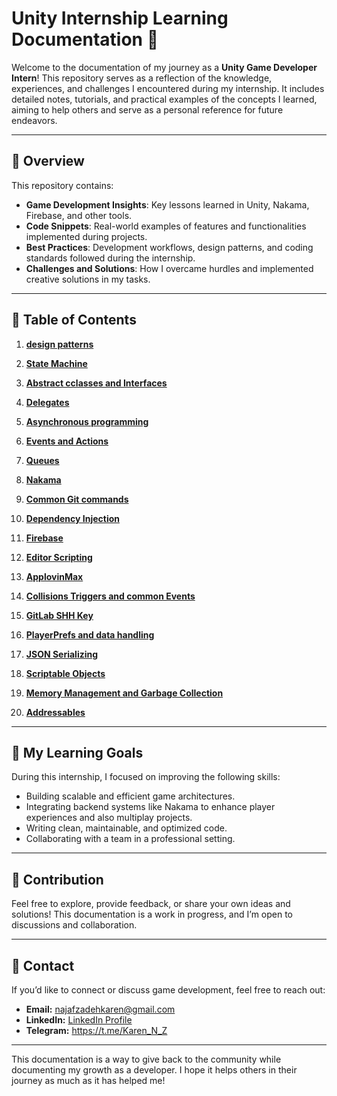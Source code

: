 
# Unity Internship Learning Documentation 📘

Welcome to the documentation of my journey as a **Unity Game Developer Intern**! This repository serves as a reflection of the knowledge, experiences, and challenges I encountered during my internship. It includes detailed notes, tutorials, and practical examples of the concepts I learned, aiming to help others and serve as a personal reference for future endeavors.

---

## 📝 Overview

This repository contains:

- **Game Development Insights**: Key lessons learned in Unity, Nakama, Firebase, and other tools.
- **Code Snippets**: Real-world examples of features and functionalities implemented during projects.
- **Best Practices**: Development workflows, design patterns, and coding standards followed during the internship.
- **Challenges and Solutions**: How I overcame hurdles and implemented creative solutions in my tasks.

---

## 📂 Table of Contents

1. **[design patterns](./Content/Design-Patterns/)**  

2. **[State Machine](./Content/State%20Machine/)**

3. **[Abstract cclasses and Interfaces](./Content/Interfaces%20and%20abstract%20classes/)**

4. **[Delegates](./Content/Delegates/)** 

5. **[Asynchronous programming](./Content/Asynchronous%20programming/)**

6. **[Events and Actions](./Content/Events/)**

7. **[Queues](./Content/Queues/)**

8. **[Nakama](./Content/Nakama/)**   

9. **[Common Git commands](./Content/Common%20Git%20Commands/)**

10. **[Dependency Injection](./Content/Dependency%20Injection/)**

11. **[Firebase](./Content/Firebase/)**

12. **[Editor Scripting](./Content/Editor%20Scripting/)**

13. **[ApplovinMax](./Content/AppLovin%20MAX/)**

14. **[Collisions Triggers and common Events](./Content/Collisions%20Triggers%20and%20common%20Events)**

15. **[GitLab SHH Key](./Content/GitLab%20SHH%20key/)**

16. **[PlayerPrefs and data handling](./Content/PlayerPrefs/)**

17. **[JSON Serializing](./Content/JSON%20Serializing/)**

18. **[Scriptable Objects](./Content/Scriptable%20Objects/)**

19. **[Memory Management and Garbage Collection](./Content/Memory%20Management%20And%20Garbage%20Collection/)**

20. **[Addressables](./Content/Addressables/)**



---

## 🚀 My Learning Goals

During this internship, I focused on improving the following skills:

- Building scalable and efficient game architectures.
- Integrating backend systems like Nakama to enhance player experiences and also multiplay projects.
- Writing clean, maintainable, and optimized code.
- Collaborating with a team in a professional setting.

---

## 🤝 Contribution

Feel free to explore, provide feedback, or share your own ideas and solutions! This documentation is a work in progress, and I’m open to discussions and collaboration.

---

## 📧 Contact

If you’d like to connect or discuss game development, feel free to reach out:

- **Email:** [najafzadehkaren@gmail.com](najafzadehkaren@gmail.com)  
- **LinkedIn:** [LinkedIn Profile](www.linkedin.com/in/karen-najafzadeh-13b349200) 
- **Telegram:** https://t.me/Karen_N_Z
---

This documentation is a way to give back to the community while documenting my growth as a developer. I hope it helps others in their journey as much as it has helped me!


